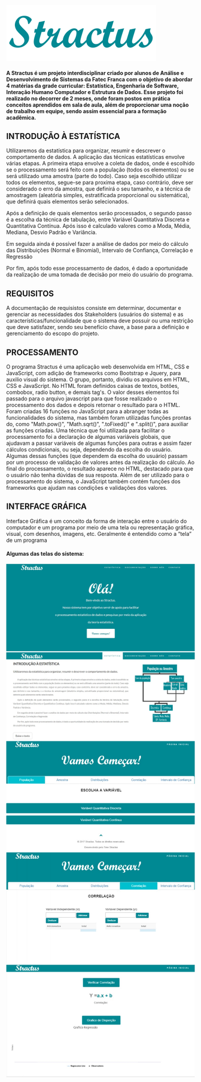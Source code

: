 <img width="400" alt="Stractus" src="/_imagens/logo.png">

#### A Stractus é um projeto interdisciplinar criado por alunos de Análise e Desenvolvimento de Sistemas da Fatec Franca com o objetivo de abordar 4 matérias da grade curricular: Estatística, Engenharia de Software, Interação Humano Computador e Estrutura de Dados. Esse projeto foi realizado no decorrer de 2 meses, onde foram postos em prática conceitos aprendidos em sala de aula, além de proporcionar uma noção de trabalho em equipe, sendo assim essencial para a formação acadêmica.

## INTRODUÇÃO À ESTATÍSTICA
Utilizaremos da estatística para organizar, resumir e descrever o comportamento de dados.
A aplicação das técnicas estatísticas envolve várias etapas. A primeira etapa envolve a coleta de dados, onde é escolhido se o processamento será feito com a população (todos os elementos) ou se será utilizado uma amostra (parte do todo). Caso seja escolhido utilizar todos os elementos, segue-se para proxima etapa, caso contrário, deve ser considerado o erro da amostra, que definirá o seu tamanho, e a técnica de amostragem (aleatória simples, estratificada proporcional ou sistemática), que definirá quais elementos serão selecionados.

Após a definição de quais elementos serão processados, o segundo passo é a escolha da técnica de tabulação, entre Variável Quantitativa Discreta e Quantitativa Contínua. Após isso é calculado valores como a Moda, Média, Mediana, Desvio Padrão e Variância.

Em seguida ainda é possível fazer a análise de dados por meio do cálculo das Distribuições (Normal e Binomial), Intervalo de Confiança, Correlação e Regressão

Por fim, após todo esse processamento de dados, é dado a oportunidade da realização de uma tomada de decisão por meio do usuário do programa.

## REQUISITOS
A documentação de requisistos consiste em determinar, documentar e gerenciar as necessidades dos Stakeholders (usuários do sistema) e as características/funcionalidade que o sistema deve possuir ou uma restrição que deve satisfazer, sendo seu benefício chave, a base para a definição e gerenciamento do escopo do projeto.

## PROCESSAMENTO
O programa Stractus é uma aplicação web desenvolvida em HTML, CSS e JavaScript, com adição de frameworks como Bootstrap e Jquery, para auxilio visual do sistema. O grupo, portanto, dividiu os arquivos em HTML, CSS e JavaScript. No HTML foram definidos caixas de textos, botões, combobox, radio button, e demais tag's. O valor desses elementos foi passado para o arquivo javascript para que fosse realizado o processamento dos dados e depois retornar o resultado para o HTML. Foram criadas 16 funções no JavaScript para a abranger todas as funcionalidades do sistema, mas também foram utilizadas funções prontas do, como "Math.pow()", "Math.sqrt()", ".toFixed()" e ".split()", para auxiliar as funções criadas. Uma técnica que foi utilizada para facilitar o processamento foi a declaração de algumas variáveis globais, que ajudavam a passar variáveis de algumas funções para outras e assim fazer cálculos condicionais, ou seja, dependendo da escolha do usuário. Algumas dessas funções (que dependem da escolha do usuário) passam por um processo de validação de valores antes da realização do cálculo. Ao final do processamento, o resultado aparece no HTML, destacado para que o usuário não tenha dúvidas de sua resposta. Além de ser utilizado para o processamento do sistema, o JavaScript também contém funções dos frameworks que ajudam nas condições e validações dos valores.

## INTERFACE GRÁFICA
Interface Gráfica é um conceito da forma de interação entre o usuário do computador e um programa por meio de uma tela ou representação gráfica, visual, com desenhos, imagens, etc. Geralmente é entendido como a “tela” de um programa

#### Algumas das telas do sistema:

![Tela_1](/_telas/Tela_6.jpg "Tela_1")![Tela_5](/_telas/Tela_5.jpg "Tela_5")![Tela_2](/_telas/Tela_2.jpg "Tela_2")![Tela_3](/_telas/Tela_3.jpg "Tela_3")![Tela_4](/_telas/Tela_4.jpg "Tela_4")
